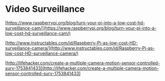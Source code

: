 # Video Surveillance

[https://www.raspberrypi.org/blog/turn-your-pi-into-a-low-cost-hd-surveillance-cam/](https://www.raspberrypi.org/blog/turn-your-pi-into-a-low-cost-hd-surveillance-cam/)

[http://www.instructables.com/id/Raspberry-Pi-as-low-cost-HD-surveillance-camera/](http://www.instructables.com/id/Raspberry-Pi-as-low-cost-HD-surveillance-camera/)

[http://lifehacker.com/create-a-multiple-camera-motion-sensor-controlled-surv-1753841433](http://lifehacker.com/create-a-multiple-camera-motion-sensor-controlled-surv-1753841433)

